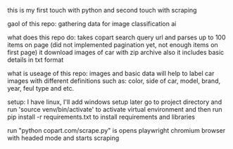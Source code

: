 this is my first touch with python and second touch with scraping

gaol of this repo:
gathering data for image classification ai


what does this repo do:
takes copart search query url and parses up to 100 items on page
(did not implemented pagination yet, not enough items on first page)
it download images of car with zip archive
also it includes basic details in txt format

what is useage of this repo:
images and basic data will help to label car images with different definitions such as:
color, side of car, model, brand, year, feul type and etc.

setup:
I have linux, I'll add windows setup later
go to project directory and run 'source venv/bin/activate' to activate virtual environment
and then run
pip install -r requirements.txt
to install requirements and libraries

run "python copart.com/scrape.py"
is opens playwright chromium browser with headed mode and starts scraping